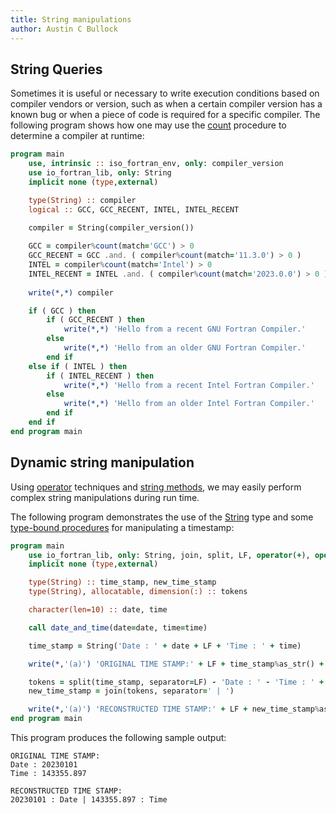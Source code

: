 ```yaml
---
title: String manipulations
author: Austin C Bullock
---
```


## String Queries

Sometimes it is useful or necessary to write execution conditions based on compiler vendors or version, such as when a certain compiler version has a known bug or when a piece of code is required for a specific compiler. The following program shows how one may use the [count](../Ref/String-methods.html#count) procedure to determine a compiler at runtime:

```fortran
program main
    use, intrinsic :: iso_fortran_env, only: compiler_version
    use io_fortran_lib, only: String
    implicit none (type,external)

    type(String) :: compiler
    logical :: GCC, GCC_RECENT, INTEL, INTEL_RECENT
    
    compiler = String(compiler_version())

    GCC = compiler%count(match='GCC') > 0
    GCC_RECENT = GCC .and. ( compiler%count(match='11.3.0') > 0 )
    INTEL = compiler%count(match='Intel') > 0
    INTEL_RECENT = INTEL .and. ( compiler%count(match='2023.0.0') > 0 )
    
    write(*,*) compiler

    if ( GCC ) then
        if ( GCC_RECENT ) then
            write(*,*) 'Hello from a recent GNU Fortran Compiler.'
        else
            write(*,*) 'Hello from an older GNU Fortran Compiler.'
        end if
    else if ( INTEL ) then
        if ( INTEL_RECENT ) then
            write(*,*) 'Hello from a recent Intel Fortran Compiler.'
        else
            write(*,*) 'Hello from an older Intel Fortran Compiler.'
        end if
    end if
end program main
```

## Dynamic string manipulation

Using [operator](../Ref/operators.html) techniques and [string methods](../Ref/String-methods.html), we may easily perform complex string manipulations during run time.

The following program demonstrates the use of the [String](../../type/string.html) type and some [type-bound procedures](../Ref/String-methods.html) for manipulating a timestamp:

```fortran
program main
    use io_fortran_lib, only: String, join, split, LF, operator(+), operator(-)
    implicit none (type,external)

    type(String) :: time_stamp, new_time_stamp
    type(String), allocatable, dimension(:) :: tokens

    character(len=10) :: date, time

    call date_and_time(date=date, time=time)

    time_stamp = String('Date : ' + date + LF + 'Time : ' + time)

    write(*,'(a)') 'ORIGINAL TIME STAMP:' + LF + time_stamp%as_str() + LF

    tokens = split(time_stamp, separator=LF) - 'Date : ' - 'Time : ' + [' : Date', ' : Time']
    new_time_stamp = join(tokens, separator=' | ')

    write(*,'(a)') 'RECONSTRUCTED TIME STAMP:' + LF + new_time_stamp%as_str()
end program main
```

This program produces the following sample output:

```text
ORIGINAL TIME STAMP:
Date : 20230101
Time : 143355.897

RECONSTRUCTED TIME STAMP:
20230101 : Date | 143355.897 : Time
```
